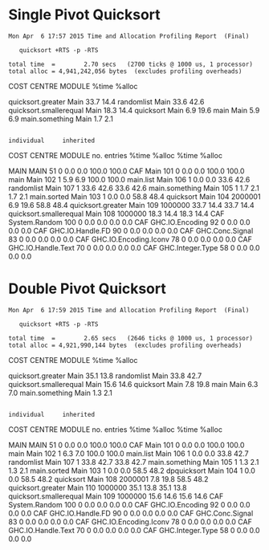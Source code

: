 Single Pivot Quicksort
=======================

	Mon Apr  6 17:57 2015 Time and Allocation Profiling Report  (Final)

	   quicksort +RTS -p -RTS

	total time  =        2.70 secs   (2700 ticks @ 1000 us, 1 processor)
	total alloc = 4,941,242,056 bytes  (excludes profiling overheads)

COST CENTRE            MODULE  %time %alloc

quicksort.greater      Main     33.7   14.4
randomlist             Main     33.6   42.6
quicksort.smallerequal Main     18.3   14.4
quicksort              Main      6.9   19.6
main                   Main      5.9    6.9
main.something         Main      1.7    2.1


                                                                      individual     inherited
COST CENTRE                 MODULE                  no.     entries  %time %alloc   %time %alloc

MAIN                        MAIN                     51           0    0.0    0.0   100.0  100.0
 CAF                        Main                    101           0    0.0    0.0   100.0  100.0
  main                      Main                    102           1    5.9    6.9   100.0  100.0
   main.list                Main                    106           1    0.0    0.0    33.6   42.6
    randomlist              Main                    107           1   33.6   42.6    33.6   42.6
   main.something           Main                    105           1    1.7    2.1     1.7    2.1
   main.sorted              Main                    103           1    0.0    0.0    58.8   48.4
    quicksort               Main                    104     2000001    6.9   19.6    58.8   48.4
     quicksort.greater      Main                    109     1000000   33.7   14.4    33.7   14.4
     quicksort.smallerequal Main                    108     1000000   18.3   14.4    18.3   14.4
 CAF                        System.Random           100           0    0.0    0.0     0.0    0.0
 CAF                        GHC.IO.Encoding          92           0    0.0    0.0     0.0    0.0
 CAF                        GHC.IO.Handle.FD         90           0    0.0    0.0     0.0    0.0
 CAF                        GHC.Conc.Signal          83           0    0.0    0.0     0.0    0.0
 CAF                        GHC.IO.Encoding.Iconv    78           0    0.0    0.0     0.0    0.0
 CAF                        GHC.IO.Handle.Text       70           0    0.0    0.0     0.0    0.0
 CAF                        GHC.Integer.Type         58           0    0.0    0.0     0.0    0.0

Double Pivot Quicksort
========================

	Mon Apr  6 17:59 2015 Time and Allocation Profiling Report  (Final)

	   quicksort +RTS -p -RTS

	total time  =        2.65 secs   (2646 ticks @ 1000 us, 1 processor)
	total alloc = 4,921,990,144 bytes  (excludes profiling overheads)

COST CENTRE            MODULE  %time %alloc

quicksort.greater      Main     35.1   13.8
randomlist             Main     33.8   42.7
quicksort.smallerequal Main     15.6   14.6
quicksort              Main      7.8   19.8
main                   Main      6.3    7.0
main.something         Main      1.3    2.1


                                                                       individual     inherited
COST CENTRE                  MODULE                  no.     entries  %time %alloc   %time %alloc

MAIN                         MAIN                     51           0    0.0    0.0   100.0  100.0
 CAF                         Main                    101           0    0.0    0.0   100.0  100.0
  main                       Main                    102           1    6.3    7.0   100.0  100.0
   main.list                 Main                    106           1    0.0    0.0    33.8   42.7
    randomlist               Main                    107           1   33.8   42.7    33.8   42.7
   main.something            Main                    105           1    1.3    2.1     1.3    2.1
   main.sorted               Main                    103           1    0.0    0.0    58.5   48.2
    dpquicksort              Main                    104           1    0.0    0.0    58.5   48.2
     quicksort               Main                    108     2000001    7.8   19.8    58.5   48.2
      quicksort.greater      Main                    110     1000000   35.1   13.8    35.1   13.8
      quicksort.smallerequal Main                    109     1000000   15.6   14.6    15.6   14.6
 CAF                         System.Random           100           0    0.0    0.0     0.0    0.0
 CAF                         GHC.IO.Encoding          92           0    0.0    0.0     0.0    0.0
 CAF                         GHC.IO.Handle.FD         90           0    0.0    0.0     0.0    0.0
 CAF                         GHC.Conc.Signal          83           0    0.0    0.0     0.0    0.0
 CAF                         GHC.IO.Encoding.Iconv    78           0    0.0    0.0     0.0    0.0
 CAF                         GHC.IO.Handle.Text       70           0    0.0    0.0     0.0    0.0
 CAF                         GHC.Integer.Type         58           0    0.0    0.0     0.0    0.0
